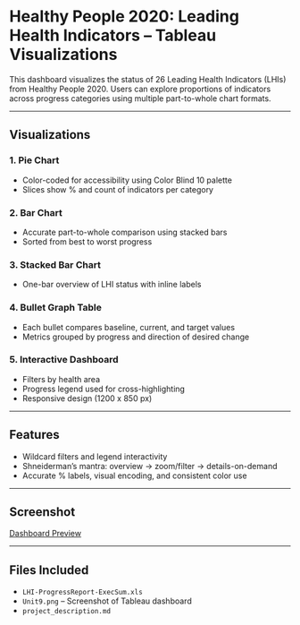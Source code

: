 # Healthy People 2020: Leading Health Indicators – Tableau Visualizations

This dashboard visualizes the status of 26 Leading Health Indicators (LHIs) from Healthy People 2020. Users can explore proportions of indicators across progress categories using multiple part-to-whole chart formats.

---

## Visualizations

### 1. **Pie Chart**
- Color-coded for accessibility using Color Blind 10 palette
- Slices show % and count of indicators per category

### 2. **Bar Chart**
- Accurate part-to-whole comparison using stacked bars
- Sorted from best to worst progress

### 3. **Stacked Bar Chart**
- One-bar overview of LHI status with inline labels

### 4. **Bullet Graph Table**
- Each bullet compares baseline, current, and target values
- Metrics grouped by progress and direction of desired change

### 5. **Interactive Dashboard**
- Filters by health area
- Progress legend used for cross-highlighting
- Responsive design (1200 x 850 px)

---

## Features

- Wildcard filters and legend interactivity
- Shneiderman’s mantra: overview → zoom/filter → details-on-demand
- Accurate % labels, visual encoding, and consistent color use

---

## Screenshot

[Dashboard Preview](./Unit9.png)

---

## Files Included

- `LHI-ProgressReport-ExecSum.xls`
- `Unit9.png` – Screenshot of Tableau dashboard
- `project_description.md`
